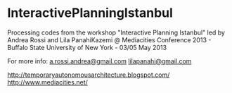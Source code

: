 InteractivePlanningIstanbul
===========================

Processing codes from the workshop "Interactive Planning Istanbul"
led by Andrea Rossi and Lila PanahiKazemi
@ Mediacities Conference 2013 - Buffalo State University of New York - 03/05 May 2013

For more info:
a.rossi.andrea@gmail.com
lilapanahi@gmail.com

http://temporaryautonomousarchitecture.blogspot.com/
http://www.mediacities.net/
               
